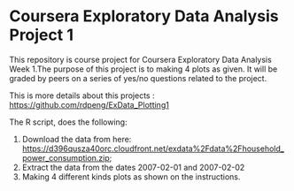 # Coursera Exploratory Data Analysis Project 1
This repository is course project for Coursera Exploratory Data Analysis Week 1.The purpose of this project is to making 4 plots as given. It will be graded by peers on a series of yes/no questions related to the project. 

This is more details about this projects : https://github.com/rdpeng/ExData_Plotting1

The R script, does the following:

1. Download the data from here: https://d396qusza40orc.cloudfront.net/exdata%2Fdata%2Fhousehold_power_consumption.zip;
2. Extract the data from the dates 2007-02-01 and 2007-02-02
3. Making 4 different kinds plots as shown on the instructions.
